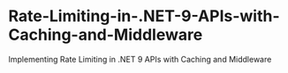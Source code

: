 # Rate-Limiting-in-.NET-9-APIs-with-Caching-and-Middleware
Implementing Rate Limiting in .NET 9 APIs with Caching and Middleware

